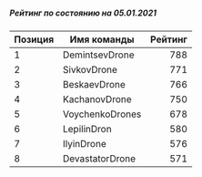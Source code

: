 ##### Рейтинг по состоянию на 05.01.2021

Позиция|Имя команды|Рейтинг
---|---|---:
1|DemintsevDrone|788
2|SivkovDrone|771
3|BeskaevDrone|766
4|KachanovDrone|750
5|VoychenkoDrones|678
6|LepilinDron|580
7|IlyinDrone|576
8|DevastatorDrone|571

